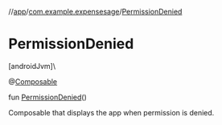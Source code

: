 //[app](../../index.md)/[com.example.expensesage](index.md)/[PermissionDenied](-permission-denied.md)

# PermissionDenied

[androidJvm]\

@[Composable](https://developer.android.com/reference/kotlin/androidx/compose/runtime/Composable.html)

fun [PermissionDenied](-permission-denied.md)()

Composable that displays the app when permission is denied.
